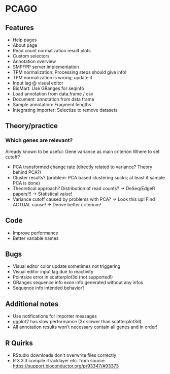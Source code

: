 # PCAGO

## Features

* Help pages
* About page
* Read count normalization result plots
* Custom selectors
* Annotation overview
* SMPFPP server implementation
* TPM normalization: Processing steps should give info!
* TPM normalization is wrong; update it
* Input lag @ visual editor
* BioMart: Use GRanges for seqinfo
* Load annotation from data.frame / csv
* Document: annotation from data frame
* Sample annotation: Fragment lengths
* Integrating importer: Selectize to remove datasets

## Theory/practice

### Which genes are relevant?

Already known to be useful: Gene variance as main criterion
Where to set cutoff?

* PCA transformed change rate (directly related to variance? Theory behind PCA?)
* Cluster results? (problem: PCA based clustering sucks; at least if sample PCA is done)
* Theoretical approach? Distribution of read counts? -> DeSeq/EdgeR papers!!! -> Statistical value!
* Variance cutoff caused by problems with PCA? -> Look this up! Find ACTUAL cause! -> Derive better criterium!


## Code

* Improve performance
* Better variable names

## Bugs

* Visual editor color update sometimes not triggering
* Visual editor input lag due to reactivity
* Pointsize error in scatterplot3d (not supported!)
* GRanges sequence info exon info generated without any infos
* Sequence info intended behavior?

## Additional notes

* Use notifications for importer messages
* ggplot2 has slow performance (3x slower than scatterplot3d)
* All annotation results won't necessary contain all genes and in order!

## R Quirks

* RStudio downloads don't overwrite files correctly
* R 3.3.3 compile rtracklayer etc. from source https://support.bioconductor.org/p/93347/#93373
